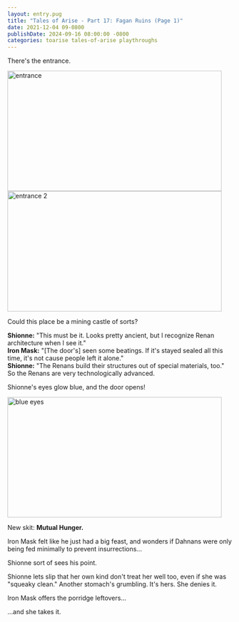 ```yaml
---
layout: entry.pug
title: "Tales of Arise - Part 17: Fagan Ruins (Page 1)"
date: 2021-12-04 09-0800
publishDate: 2024-09-16 08:00:00 -0800
categories: toarise tales-of-arise playthroughs
---
```


There's the entrance.

<img src="https://i.imgur.com/QXJMScb.jpg" alt="entrance" id="hd-liveblog" width="480" height="270" />

<img src="https://i.imgur.com/ec08gAl.jpg" alt="entrance 2" id="hd-liveblog" width="480" height="270" />

Could this place be a mining castle of sorts?

**Shionne:** "This must be it. Looks pretty ancient, but I recognize Renan architecture when I see it."<br/>
**Iron Mask:** "[The door's] seen some beatings. If it's stayed sealed all this time, it's not cause people left it alone."<br/>
**Shionne:** "The Renans build their structures out of special materials, too." So the Renans are very technologically advanced.

Shionne's eyes glow blue, and the door opens!

<img src="https://i.imgur.com/IjOJOzP.jpg" alt="blue eyes" id="hd-liveblog" width="480" height="270" />

New skit: **Mutual Hunger.**

Iron Mask felt like he just had a big feast, and wonders if Dahnans were only being fed minimally to prevent insurrections...

Shionne sort of sees his point.

Shionne lets slip that her own kind don't treat her well too, even if she was "squeaky clean." Another stomach's grumbling. It's hers. She denies it. 

Iron Mask offers the porridge leftovers...

...and she takes it.